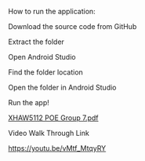 How to run the application:

Download the source code from GitHub

Extract the folder

Open Android Studio

Find the folder location

Open the folder in Android Studio

Run the app!

[XHAW5112 POE Group 7.pdf](https://github.com/user-attachments/files/17781455/XHAW5112.POE.Group.7.pdf)

Video Walk Through Link

https://youtu.be/vMtf_MtqyRY
